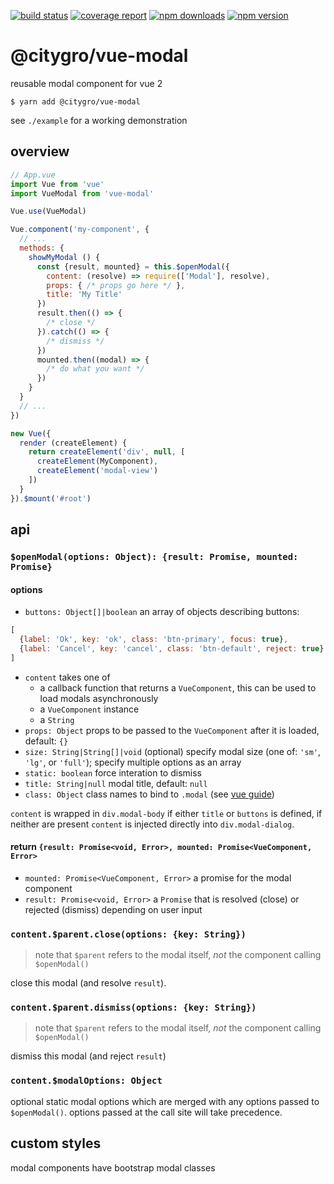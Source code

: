 [![build status](https://gitlab.com/citygro/vue-modal/badges/latest/build.svg)](https://gitlab.com/citygro/vue-modal/commits/latest)
[![coverage report](https://gitlab.com/citygro/vue-modal/badges/latest/coverage.svg)](https://gitlab.com/citygro/vue-modal/commits/latest)
[![npm downloads](https://img.shields.io/npm/dt/@citygro/vue-modal.svg)](https://npmjs.org/package/@citygro/vue-modal)
[![npm version](https://img.shields.io/npm/v/@citygro/vue-modal.svg)](https://npmjs.org/package/@citygro/vue-modal)

@citygro/vue-modal
==================

reusable modal component for vue 2

```
$ yarn add @citygro/vue-modal
```

see `./example` for a working demonstration

## overview

```js
// App.vue
import Vue from 'vue'
import VueModal from 'vue-modal'

Vue.use(VueModal)

Vue.component('my-component', {
  // ...
  methods: {
    showMyModal () {
      const {result, mounted} = this.$openModal({
        content: (resolve) => require(['Modal'], resolve),
        props: { /* props go here */ },
        title: 'My Title'
      })
      result.then(() => {
        /* close */
      }).catch(() => {
        /* dismiss */
      })
      mounted.then((modal) => {
        /* do what you want */
      })
    }
  }
  // ...
})

new Vue({
  render (createElement) {
    return createElement('div', null, [
      createElement(MyComponent),
      createElement('modal-view')
    ])
  }
}).$mount('#root')

```

## api

### `$openModal(options: Object): {result: Promise, mounted: Promise}`

#### options

- `buttons: Object[]|boolean` an array of objects describing buttons:
```js
[
  {label: 'Ok', key: 'ok', class: 'btn-primary', focus: true},
  {label: 'Cancel', key: 'cancel', class: 'btn-default', reject: true}
]
```
- `content` takes one of
  - a callback function that returns a `VueComponent`, this can be used to load modals asynchronously
  - a `VueComponent` instance
  - a `String`
- `props: Object` props to be passed to the `VueComponent` after it is loaded, default: `{}`
- `size: String|String[]|void` (optional) specify modal size (one of: `'sm'`, `'lg'`, or `'full'`); specify multiple
  options as an array
- `static: boolean` force interation to dismiss
- `title: String|null` modal title, default: `null`
- `class: Object` class names to bind to `.modal` (see [vue guide])


`content` is wrapped in `div.modal-body` if either `title` or `buttons` is defined, if neither are present `content`
 is injected directly into `div.modal-dialog`.
 
[vue guide]: https://vuejs.org/v2/guide/class-and-style.html

#### return `{result: Promise<void, Error>, mounted: Promise<VueComponent, Error>`

- `mounted: Promise<VueComponent, Error>` a promise for the modal component
- `result: Promise<void, Error>` a `Promise` that is resolved (close) or rejected (dismiss) depending on user input

### `content.$parent.close(options: {key: String})`

> note that `$parent` refers to the modal itself, *not* the component calling `$openModal()`

close this modal (and resolve `result`).

### `content.$parent.dismiss(options: {key: String})`

> note that `$parent` refers to the modal itself, *not* the component calling `$openModal()`

dismiss this modal (and reject `result`)

### `content.$modalOptions: Object` 

optional static modal options which are merged with any options passed to `$openModal()`. options passed at the call
site will take precedence.

## custom styles

modal components have bootstrap modal classes

